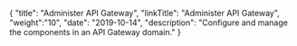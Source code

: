 {
    "title": "Administer API Gateway",
    "linkTitle": "Administer API Gateway",
    "weight":"10",
    "date": "2019-10-14",
    "description": "Configure and manage the components in an API Gateway domain."
}
